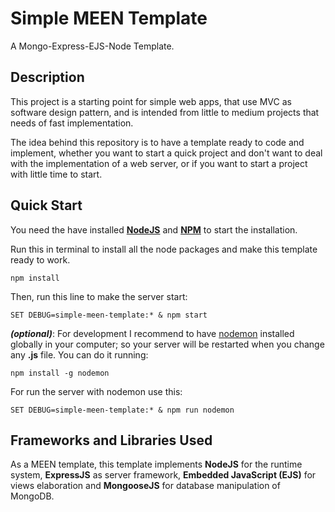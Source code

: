 # Simple MEEN Template

A Mongo-Express-EJS-Node Template.

## Description

This project is a starting point for simple web apps, that use MVC as software design pattern, and is intended from little to medium projects that needs of fast implementation.

The idea behind this repository is to have a template ready to code and implement, whether you want to start a quick project and don't want to deal with the implementation of a web server, or if you want to start a project with little time to start.

## Quick Start

You need the have installed [**NodeJS**](https://nodejs.org) and [**NPM**](https://www.npmjs.com/) to start the installation.

Run this in terminal to install all the node packages and make this template ready to work.

```npm install```

Then, run this line to make the server start:

```SET DEBUG=simple-meen-template:* & npm start```

***(optional)***: For development I recommend to have [nodemon](https://nodemon.io/) installed globally in your computer; so your server will be restarted when you change any **.js** file. You can do it running:

```npm install -g nodemon```

For run the server with nodemon use this:

```SET DEBUG=simple-meen-template:* & npm run nodemon```

## Frameworks and Libraries Used

As a MEEN template, this template implements **NodeJS** for the runtime system, **ExpressJS** as server framework, **Embedded JavaScript (EJS)** for views elaboration and **MongooseJS** for database manipulation of MongoDB.
